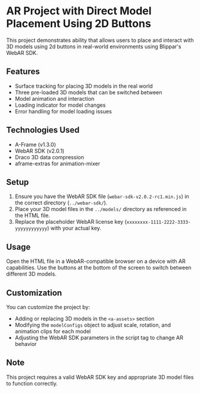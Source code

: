 # AR Project with Direct Model Placement Using 2D Buttons

This project demonstrates ability that allows users to place and interact with 3D models using 2d buttons in real-world environments using Blippar's WebAR SDK.

## Features

- Surface tracking for placing 3D models in the real world
- Three pre-loaded 3D models that can be switched between
- Model animation and interaction
- Loading indicator for model changes
- Error handling for model loading issues

## Technologies Used

- A-Frame (v1.3.0)
- WebAR SDK (v2.0.1)
- Draco 3D data compression
- aframe-extras for animation-mixer

## Setup

1. Ensure you have the WebAR SDK file (`webar-sdk-v2.0.2-rc1.min.js`) in the correct directory (`../webar-sdk/`).
2. Place your 3D model files in the `../models/` directory as referenced in the HTML file.
3. Replace the placeholder WebAR license key (`xxxxxxxx-1111-2222-3333-yyyyyyyyyyyy`) with your actual key.

## Usage

Open the HTML file in a WebAR-compatible browser on a device with AR capabilities. Use the buttons at the bottom of the screen to switch between different 3D models.

## Customization

You can customize the project by:
- Adding or replacing 3D models in the `<a-assets>` section
- Modifying the `modelConfigs` object to adjust scale, rotation, and animation clips for each model
- Adjusting the WebAR SDK parameters in the script tag to change AR behavior

## Note

This project requires a valid WebAR SDK key and appropriate 3D model files to function correctly.